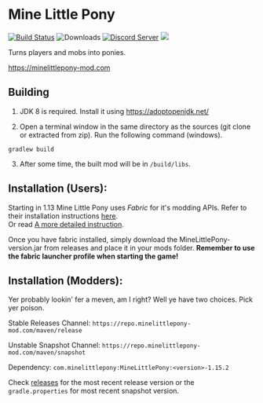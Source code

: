 # Mine Little Pony

[![Build Status](https://travis-ci.org/MineLittlePony/MineLittlePony.svg?branch=master)](https://travis-ci.org/MineLittlePony/MineLittlePony)
![Downloads](https://img.shields.io/github/downloads/MineLittlePony/MineLittlePony/total.svg?color=yellowgreen)
[![Discord Server](https://img.shields.io/discord/182490536119107584.svg?color=blueviolet)](https://discord.gg/HbJSFyu)
![](https://img.shields.io/badge/api-fabric-orange.svg)

Turns players and mobs into ponies.

https://minelittlepony-mod.com

## Building

1. JDK 8 is required. Install it using https://adoptopenjdk.net/

2. Open a terminal window in the same directory as the sources (git clone or extracted from zip). Run the following command (windows).

```
gradlew build
```

3. After some time, the built mod will be in `/build/libs`.

## Installation (Users):

Starting in 1.13 Mine Little Pony uses _Fabric_ for it's modding APIs. Refer to their installation instructions [here](https://fabricmc.net).  
Or read [A more detailed instruction](FABRIC_INSTALLATION_INSTRUCTIONS.md).

Once you have fabric installed, simply download the MineLittlePony-version.jar from releases and place it in your mods folder. 
**Remember to use the fabric launcher profile when starting the game!**


## Installation (Modders):

Yer probably lookin' fer a meven, am I right? Well ye have two choices. Pick yer poison.


Stable Releases Channel: `https://repo.minelittlepony-mod.com/maven/release`

Unstable Snapshot Channel: `https://repo.minelittlepony-mod.com/maven/snapshot`

Dependency: `com.minelittlepony:MineLittlePony:<version>-1.15.2`

Check [releases](https://github.com/MineLittlePony/MineLittlePony/releases) for the most recent release version or the `gradle.properties` for most recent snapshot version.

